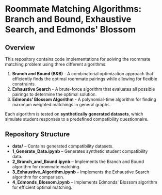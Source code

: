 # Roommate Matching Algorithms: Branch and Bound, Exhaustive Search, and Edmonds' Blossom

## Overview
This repository contains code implementations for solving the roommate matching problem using three different algorithms:
1. **Branch and Bound (B&B)** - A combinatorial optimization approach that efficiently finds the optimal roommate pairings while allowing for flexible constraints.
2. **Exhaustive Search** - A brute-force algorithm that evaluates all possible pairings to determine the optimal solution.
3. **Edmonds' Blossom Algorithm** - A polynomial-time algorithm for finding maximum weighted matchings in general graphs.

Each algorithm is tested on **synthetically generated datasets**, which simulate student responses to a predefined compatibility questionnaire.

## Repository Structure
- **data/** – Contains generated compatibility datasets.
- **1_Generate_Data.ipynb** – Generates synthetic student compatibility data.
- **2_Branch_and_Bound.ipynb** – Implements the Branch and Bound algorithm for roommate matching.
- **3_Exhaustive_Algorithm.ipynb** – Implements the Exhaustive Search algorithm for comparison.
- **4_Edmonds_Blossom.ipynb** – Implements Edmonds' Blossom algorithm for efficient optimal matching.
